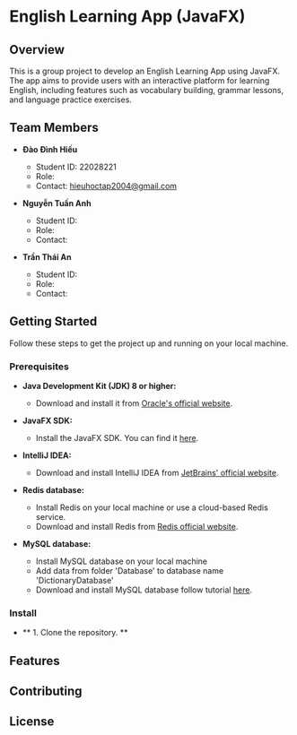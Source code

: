 # English Learning App (JavaFX)

## Overview
This is a group project to develop an English Learning App using JavaFX. The app aims to provide users with an interactive platform for learning English, including features such as vocabulary building, grammar lessons, and language practice exercises.

## Team Members
- **Đào Đình Hiếu**
  - Student ID: 22028221
  - Role: 
  - Contact: hieuhoctap2004@gmail.com

- **Nguyễn Tuấn Anh**
  - Student ID: 
  - Role: 
  - Contact: 

- **Trần Thái An**
  - Student ID: 
  - Role: 
  - Contact: 

## Getting Started
Follow these steps to get the project up and running on your local machine.
### Prerequisites
- **Java Development Kit (JDK) 8 or higher:**
  - Download and install it from [Oracle's official website](https://www.oracle.com/java/technologies/javase-downloads.html).

- **JavaFX SDK:**
  - Install the JavaFX SDK. You can find it [here](https://openjfx.io/).

- **IntelliJ IDEA:**
  - Download and install IntelliJ IDEA from [JetBrains' official website](https://www.jetbrains.com/idea/download/).

- **Redis database:**
  - Install Redis on your local machine or use a cloud-based Redis service.
  - Download and install Redis from [Redis official website](https://redis.io/download/).
    
- **MySQL database:**
  - Install MySQL database on your local machine
  - Add data from folder 'Database' to database name 'DictionaryDatabase'
  - Download and install MySQL database follow tutorial [here](https://www.javatpoint.com/how-to-install-mysql).
 
### Install
- ** 1. Clone the repository. **

## Features


## Contributing


## License

